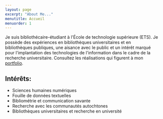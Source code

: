 ```yaml
---
layout: page
excerpt: "About Me..."
menutitle: Accueil
menuorder: 1
---
```


Je suis bibliothécaire-étudiant à l'École de technologie supérieure (ETS). Je possède des expériences en bibliothèques universitaires et en bibliothèques publiques, une aisance avec le public et un intérêt marqué pour l'implantation des technologies de l'information dans le cadre de la recherche universitaire. Consultez les réalisations qui figurent à mon [portfolio](https://juste-un-roy.github.io/portfolio/).

## Intérêts:

- Sciences humaines numériques
- Fouille de données textuelles
- Bibliométrie et communication savante
- Recherche avec les communautés autochtones
- Bibliothèques universitaires et recherche en université
